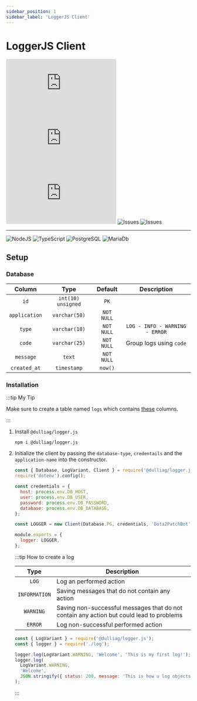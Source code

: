 ```yaml
---
sidebar_position: 1
sidebar_label: 'LoggerJS Client'
---
```


# LoggerJS Client

![npm](https://img.shields.io/npm/v/@dulliag/logger.js?style=for-the-badge)
![npm](https://img.shields.io/npm/dt/@dulliag/logger.js?label=Downloads&style=for-the-badge)
![NPM](https://img.shields.io/npm/l/@dulliag/logger.js?style=for-the-badge)
![Issues](https://img.shields.io/github/issues-closed/dulliag/logger.js.svg?style=for-the-badge)
![Issues](https://img.shields.io/github/issues/dulliag/logger.js.svg?style=for-the-badge)

---

![NodeJS](https://img.shields.io/badge/Node.js-43853D?style=for-the-badge&logo=node.js&logoColor=white)
![TypeScript](https://img.shields.io/badge/TypeScript-007ACC?style=for-the-badge&logo=typescript&logoColor=white)
![PostgreSQL](https://img.shields.io/badge/PostgreSQL-316192?style=for-the-badge&logo=postgresql&logoColor=white)
![MariaDb](https://img.shields.io/badge/MariaDB-007ACC?style=for-the-badge&logo=mariadb&logoColor=white)

## Setup

### Database

|    Column     |        Type        |  Default   |          Description           |
| :-----------: | :----------------: | :--------: | :----------------------------: |
|     `id`      | `int(10) unsigned` |    `PK`    |                                |
| `application` |   `varchar(50)`    | `NOT NULL` |                                |
|    `type`     |   `varchar(10)`    | `NOT NULL` | `LOG - INFO - WARNING - ERROR` |
|    `code`     |   `varchar(25)`    | `NOT NULL` |    Group logs using `code`     |
|   `message`   |       `text`       | `NOT NULL` |                                |
| `created_at`  |    `timestamp`     |  `now()`   |                                |

### Installation

:::tip My Tip

Make sure to create a table named `logs` which contains [these](#database) columns.

:::

1. Install `@dulliag/logger.js`

   ```shell
   npm i @dulliag/logger.js
   ```

2. Initialize the client by passing the `database-type`, `credentails` and the `application-name` into the constructor.

   ```js title="src/logs.js"
   const { Database, LogVariant, Client } = require('@dulliag/logger.js');
   require('dotenv').config();

   const credentials = {
     host: process.env.DB_HOST,
     user: process.env.DB_USER,
     password: process.env.DB_PASSWORD,
     database: process.env.DB_DATABASE,
   };

   const LOGGER = new Client(Database.PG, credentials, 'Dota2PatchBot');

   module.exports = {
     logger: LOGGER,
   };
   ```

   :::tip How to create a log

   |     Type      | Description                                                                              |
   | :-----------: | ---------------------------------------------------------------------------------------- |
   |     `LOG`     | Log an performed action                                                                  |
   | `INFORMATION` | Saving messages that do not contain any action                                           |
   |   `WARNING`   | Saving non-successful messages that do not contain any action but could lead to problems |
   |    `ERROR`    | Log non-successful performed action                                                      |

   ```js title="src/index.js"
   const { LogVariant } = require('@dulliag/logger.js');
   const { logger } = require('./log');

   logger.log(LogVariant.WARNING, 'Welcome', 'This is my first log!');
   logger.log(
     LogVariant.WARNING,
     'Welcome',
     JSON.stringify({ status: 200, message: 'This is how u log objects' })
   );
   ```

   :::
